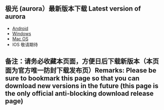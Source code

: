 
## 极光 (aurora）最新版本下载 Latest version of aurora
- <a href="https://github.com/getaurora/download/releases/download/v2.8.0/aurora-v2.8.0S-release-1.apk"> Android </a>
- <a href="https://github.com/getaurora/download/releases/download/v2.8.2/aurora-v2.8.2S-release-1.exe"> Windows </a>
- <a href="https://github.com/getaurora/download/releases/download/v2.7.10/v2710-1_Aurora_darwin_amd64_install.pkg"> Mac OS </a>
- IOS 敬请期待 

## 备注：请务必收藏本页面，方便日后下载新版本（本页面为官方唯一防封下载发布页）Remarks: Please be sure to bookmark this page so that you can download new versions in the future (this page is the only official anti-blocking download release page)
